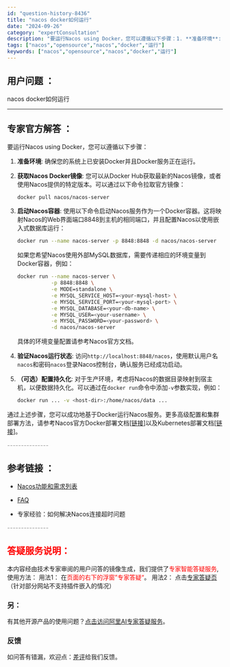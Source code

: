 ```yaml
---
id: "question-history-8436"
title: "nacos docker如何运行"
date: "2024-09-26"
category: "expertConsultation"
description: "要运行Nacos using Docker，您可以遵循以下步骤：1. **准备环境**: 确保您的系统上已安装Docker并且Docker服务正在运行。2. **获取Nacos Docker镜像**: 您可以从Docker Hub获取最新的Nacos镜像，或者使用Nacos提供的特定版本。可以通过以"
tags: ["nacos","opensource","nacos","docker","运行"]
keywords: ["nacos","opensource","nacos","docker","运行"]
---
```


## 用户问题 ： 
 nacos docker如何运行  

---------------
## 专家官方解答 ：

要运行Nacos using Docker，您可以遵循以下步骤：

1. **准备环境**: 确保您的系统上已安装Docker并且Docker服务正在运行。

2. **获取Nacos Docker镜像**: 您可以从Docker Hub获取最新的Nacos镜像，或者使用Nacos提供的特定版本。可以通过以下命令拉取官方镜像：
   ```bash
   docker pull nacos/nacos-server
   ```

3. **启动Nacos容器**: 使用以下命令启动Nacos服务作为一个Docker容器。这将映射Nacos的Web界面端口8848到主机的相同端口，并且配置Nacos以使用嵌入式数据库运行：
   ```bash
   docker run --name nacos-server -p 8848:8848 -d nacos/nacos-server
   ```
   如果您希望Nacos使用外部MySQL数据库，需要传递相应的环境变量到Docker容器，例如：
   ```bash
   docker run --name nacos-server \
              -p 8848:8848 \
              -e MODE=standalone \
              -e MYSQL_SERVICE_HOST=<your-mysql-host> \
              -e MYSQL_SERVICE_PORT=<your-mysql-port> \
              -e MYSQL_DATABASE=<your-db-name> \
              -e MYSQL_USER=<your-username> \
              -e MYSQL_PASSWORD=<your-password> \
              -d nacos/nacos-server
   ```
   具体的环境变量配置请参考Nacos官方文档。

4. **验证Nacos运行状态**: 访问`http://localhost:8848/nacos`，使用默认用户名`nacos`和密码`nacos`登录Nacos控制台，确认服务已经成功启动。

5. **（可选）配置持久化**: 对于生产环境，考虑将Nacos的数据目录映射到宿主机，以便数据持久化。可以通过在`docker run`命令中添加`-v`参数实现，例如：
   ```bash
   docker run ... -v <host-dir>:/home/nacos/data ...
   ```

通过上述步骤，您可以成功地基于Docker运行Nacos服务。更多高级配置和集群部署方法，请参考Nacos官方Docker部署文档[[链接](https://github.com/nacos-group/nacos-docker)]以及Kubernetes部署文档[[链接](https://github.com/nacos-group/nacos-k8s/blob/master/README-CN.md)]。


<font color="#949494">---------------</font> 


## 参考链接 ：

* [Nacos功能和需求列表](https://nacos.io/docs/latest/archive/feature-list)
 
 * [FAQ](https://nacos.io/docs/latest/guide/user/faq)
 
 * 专家经验：如何解决Nacos连接超时问题 


 <font color="#949494">---------------</font> 
 


## <font color="#FF0000">答疑服务说明：</font> 

本内容经由技术专家审阅的用户问答的镜像生成，我们提供了<font color="#FF0000">专家智能答疑服务</font>,使用方法：
用法1： 在<font color="#FF0000">页面的右下的浮窗”专家答疑“</font>。
用法2： 点击[专家答疑页](https://answer.opensource.alibaba.com/docs/intro)（针对部分网站不支持插件嵌入的情况）
### 另：


有其他开源产品的使用问题？[点击访问阿里AI专家答疑服务](https://answer.opensource.alibaba.com/docs/intro)。
### 反馈
如问答有错漏，欢迎点：[差评](https://ai.nacos.io/user/feedbackByEnhancerGradePOJOID?enhancerGradePOJOId=13656)给我们反馈。
